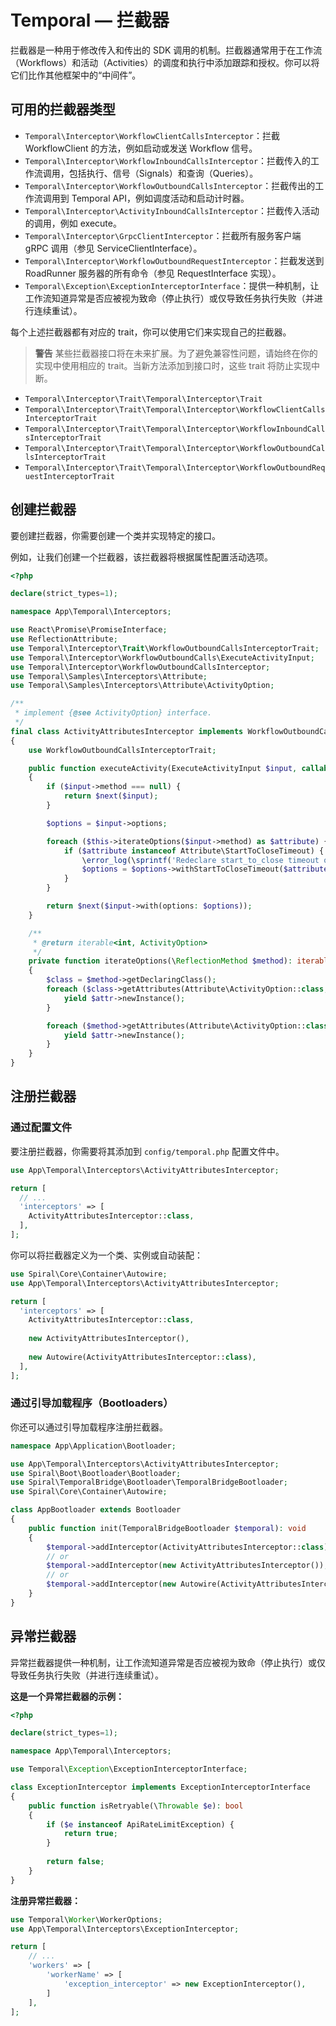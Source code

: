 # Temporal — 拦截器

拦截器是一种用于修改传入和传出的 SDK 调用的机制。拦截器通常用于在工作流（Workflows）和活动（Activities）的调度和执行中添加跟踪和授权。你可以将它们比作其他框架中的“中间件”。

## 可用的拦截器类型

- `Temporal\Interceptor\WorkflowClientCallsInterceptor`：拦截 WorkflowClient 的方法，例如启动或发送 Workflow 信号。
- `Temporal\Interceptor\WorkflowInboundCallsInterceptor`：拦截传入的工作流调用，包括执行、信号（Signals）和查询（Queries）。
- `Temporal\Interceptor\WorkflowOutboundCallsInterceptor`：拦截传出的工作流调用到 Temporal API，例如调度活动和启动计时器。
- `Temporal\Interceptor\ActivityInboundCallsInterceptor`：拦截传入活动的调用，例如 execute。
- `Temporal\Interceptor\GrpcClientInterceptor`：拦截所有服务客户端 gRPC 调用（参见 ServiceClientInterface）。
- `Temporal\Interceptor\WorkflowOutboundRequestInterceptor`：拦截发送到 RoadRunner 服务器的所有命令（参见 RequestInterface 实现）。
- `Temporal\Exception\ExceptionInterceptorInterface`：提供一种机制，让工作流知道异常是否应被视为致命（停止执行）或仅导致任务执行失败（并进行连续重试）。

每个上述拦截器都有对应的 trait，你可以使用它们来实现自己的拦截器。

> **警告**
> 某些拦截器接口将在未来扩展。为了避免兼容性问题，请始终在你的实现中使用相应的 trait。当新方法添加到接口时，这些 trait 将防止实现中断。

- `Temporal\Interceptor\Trait\Temporal\Interceptor\Trait`
- `Temporal\Interceptor\Trait\Temporal\Interceptor\WorkflowClientCallsInterceptorTrait`
- `Temporal\Interceptor\Trait\Temporal\Interceptor\WorkflowInboundCallsInterceptorTrait`
- `Temporal\Interceptor\Trait\Temporal\Interceptor\WorkflowOutboundCallsInterceptorTrait`
- `Temporal\Interceptor\Trait\Temporal\Interceptor\WorkflowOutboundRequestInterceptorTrait`

## 创建拦截器

要创建拦截器，你需要创建一个类并实现特定的接口。

例如，让我们创建一个拦截器，该拦截器将根据属性配置活动选项。

```php app/Temporal/Interceptors/ActivityAttributesInterceptor.php
<?php

declare(strict_types=1);

namespace App\Temporal\Interceptors;

use React\Promise\PromiseInterface;
use ReflectionAttribute;
use Temporal\Interceptor\Trait\WorkflowOutboundCallsInterceptorTrait;
use Temporal\Interceptor\WorkflowOutboundCalls\ExecuteActivityInput;
use Temporal\Interceptor\WorkflowOutboundCallsInterceptor;
use Temporal\Samples\Interceptors\Attribute;
use Temporal\Samples\Interceptors\Attribute\ActivityOption;

/**
 * implement {@see ActivityOption} interface.
 */
final class ActivityAttributesInterceptor implements WorkflowOutboundCallsInterceptor
{
    use WorkflowOutboundCallsInterceptorTrait;

    public function executeActivity(ExecuteActivityInput $input, callable $next): PromiseInterface
    {
        if ($input->method === null) {
            return $next($input);
        }

        $options = $input->options;

        foreach ($this->iterateOptions($input->method) as $attribute) {
            if ($attribute instanceof Attribute\StartToCloseTimeout) {
                \error_log(\sprintf('Redeclare start_to_close timeout of %s to %s', $input->type, $attribute->timeout));
                $options = $options->withStartToCloseTimeout($attribute->timeout);
            }
        }

        return $next($input->with(options: $options));
    }

    /**
     * @return iterable<int, ActivityOption>
     */
    private function iterateOptions(\ReflectionMethod $method): iterable
    {
        $class = $method->getDeclaringClass();
        foreach ($class->getAttributes(Attribute\ActivityOption::class, ReflectionAttribute::IS_INSTANCEOF) as $attr) {
            yield $attr->newInstance();
        }

        foreach ($method->getAttributes(Attribute\ActivityOption::class, ReflectionAttribute::IS_INSTANCEOF) as $attr) {
            yield $attr->newInstance();
        }
    }
}
```

## 注册拦截器

### 通过配置文件

要注册拦截器，你需要将其添加到 `config/temporal.php` 配置文件中。

```php
use App\Temporal\Interceptors\ActivityAttributesInterceptor;

return [
  // ...
  'interceptors' => [
    ActivityAttributesInterceptor::class,
  ],
];
```

你可以将拦截器定义为一个类、实例或自动装配：

```php
use Spiral\Core\Container\Autowire;
use App\Temporal\Interceptors\ActivityAttributesInterceptor;

return [
  'interceptors' => [
    ActivityAttributesInterceptor::class,
    
    new ActivityAttributesInterceptor(),
    
    new Autowire(ActivityAttributesInterceptor::class),
  ],
];
```

### 通过引导加载程序（Bootloaders）

你还可以通过引导加载程序注册拦截器。

```php
namespace App\Application\Bootloader;

use App\Temporal\Interceptors\ActivityAttributesInterceptor;
use Spiral\Boot\Bootloader\Bootloader;
use Spiral\TemporalBridge\Bootloader\TemporalBridgeBootloader;
use Spiral\Core\Container\Autowire;

class AppBootloader extends Bootloader
{
    public function init(TemporalBridgeBootloader $temporal): void
    {
        $temporal->addInterceptor(ActivityAttributesInterceptor::class);
        // or
        $temporal->addInterceptor(new ActivityAttributesInterceptor());
        // or
        $temporal->addInterceptor(new Autowire(ActivityAttributesInterceptor::class));
    }
}
```

## 异常拦截器

异常拦截器提供一种机制，让工作流知道异常是否应被视为致命（停止执行）或仅导致任务执行失败（并进行连续重试）。

**这是一个异常拦截器的示例：**

```php app/Temporal/Interceptors/ExceptionInterceptor.php
<?php

declare(strict_types=1);

namespace App\Temporal\Interceptors;

use Temporal\Exception\ExceptionInterceptorInterface;

class ExceptionInterceptor implements ExceptionInterceptorInterface
{
    public function isRetryable(\Throwable $e): bool
    {
        if ($e instanceof ApiRateLimitException) {
            return true;
        }
        
        return false;
    }
}
```

**注册异常拦截器：**

```php app/config/temporal.php
use Temporal\Worker\WorkerOptions;
use App\Temporal\Interceptors\ExceptionInterceptor;

return [
    // ...
    'workers' => [
        'workerName' => [
            'exception_interceptor' => new ExceptionInterceptor(),
        ]
    ],
];
```
